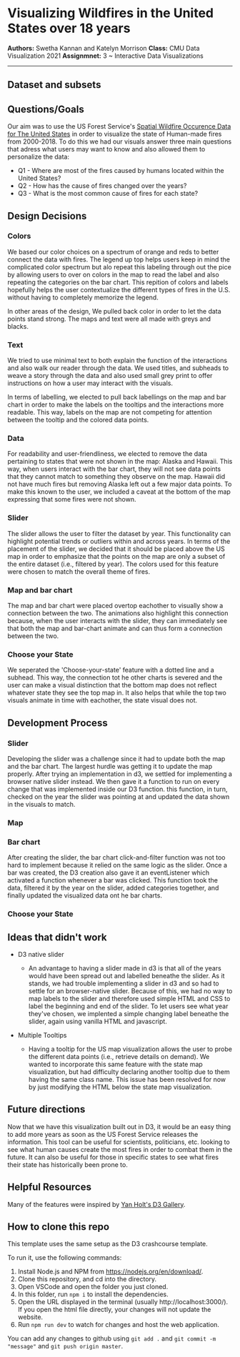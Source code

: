 # Visualizing Wildfires in the United States over 18 years

**Authors:** Swetha Kannan and Katelyn Morrison
**Class:** CMU Data Visualization 2021
**Assignmnet:** 3 ~ Interactive Data Visualizations

- - -

## Dataset and subsets

## Questions/Goals
Our aim was to use the US Forest Service's [Spatial Wildfire Occurence Data for The United States](https://www.fs.usda.gov/rds/archive/Catalog/RDS-2013-0009.5) in order to visualize the state of Human-made fires from 2000-2018. To do this we had our visuals answer three main questions that adress what users may want to know and also allowed them to personalize the data: 
* Q1 - Where are most of the fires caused by humans located within the United States?
* Q2 - How has the cause of fires changed over the years?
* Q3 - What is the most common cause of fires for each state? 

## Design Decisions
### Colors
We based our color choices on a spectrum of orange and reds to better connect the data with fires. The legend up top helps users keep in mind the complicated color spectrum but alo repeat this labeling through out the pice by allowing users to over on colors in the map to read the label and also repeating the categories on the bar chart. This repition of colors and labels hopefully helps the user contextualize the different types of fires in the U.S. without having to completely memorize the legend. 

In other areas of the design, We pulled back color in order to let the data points stand strong. The maps and text were all made with greys and blacks.

### Text
We tried to use minimal text to both explain the function of the interactions and also walk our reader through the data. We used titles, and subheads to weave a story through the data and also used small grey print to offer instructions on how a user may interact with the visuals. 

In terms of labelling, we elected to pull back labellings on the map and bar chart in order to make the labels on the tooltips and the interactions more readable. This way, labels on the map are not competing for attention between the tooltip and the colored data points.

### Data
For readability and user-friendliness, we elected to remove the data pertaining to states that were not shown in the map: Alaska and Hawaii. This way, when users interact with the bar chart, they will not see data points that they cannot match to something they observe on the map. Hawaii did not have much fires but removing Alaska left out a few major data points. To make this known to the user, we included a caveat at the bottom of the map expressing that some fires were not shown.

### Slider
The slider allows the user to filter the dataset by year. This functionality can highlight potential trends or outliers within and across years. In terms of the placement of the slider, we decided that it should be placed above the US map in order to emphasize that the points on the map are only a subset of the entire dataset (i.e., filtered by year). The colors used for this feature were chosen to match the overall theme of fires. 

### Map and bar chart
The map and bar chart were placed overtop eachother to visually show a connection between the two. The animations also highlight this connection because, when the user interacts with the slider, they can immediately see that both the map and bar-chart animate and can thus form a connection between the two.

### Choose your State
We seperated the 'Choose-your-state' feature with a dotted line and a subhead. This way, the connection tot he other charts is severed and the user can make a visual distinction that the bottom map does not reflect whatever state they see the top map in. It also helps that while the top two visuals animate in time with eachother, the state visual does not. 

## Development Process

### Slider
Developing the slider was a challenge since it had to update both the map and the bar chart. The largest hurdle was getting it to update the map properly. After trying an implementation in d3, we settled for implementing a browser native slider instead. We then gave it a function to run on every change that was implemented inside our D3 function. this function, in turn, checked on the year the slider was pointing at and updated the data shown in the visuals to match.

### Map

### Bar chart
After creating the slider, the bar chart click-and-filter function was not too hard to implement because it relied on the same logic as the slider. Once a bar was created, the D3 creation also gave it an eventListener which activated a function whenever a bar was clicked. This function took the data, filtered it by the year on the slider, added categories together, and finally updated the visualized data ont he bar charts.

### Choose your State


## Ideas that didn't work
* D3 native slider
  - An advantage to having a slider made in d3 is that all of the years would have been spread out and labelled beneathe the slider. As it stands, we had trouble implementing a slider in d3 and so had to settle for an browser-native slider. Because of this, we had no way to map labels to the slider and therefore used simple HTML and CSS to label the beginning and end of the slider. To let users see what year they've chosen, we implented a simple changing label beneathe the slider, again using vanilla HTML and javascript. 

* Multiple Tooltips
  - Having a tooltip for the US map visualization allows the user to probe the different data points (i.e., retrieve details on demand). We wanted to incorporate this same feature with the state map visualization, but had difficulty declaring another tooltip due to them having the same class name. This issue has been resolved for now by just modifying the HTML below the state map visualization.

## Future directions

Now that we have this visualization built out in D3, it would be an easy thing to add more years as soon as the US Forest Service releases the information. This tool can be useful for scientists, politicians, etc. looking to see what human causes create the most fires in order to combat them in the future. It can also be useful for those in specific states to see what fires their state has historically been prone to. 

## Helpful Resources
Many of the features were inspired by [Yan Holt's D3 Gallery](https://www.d3-graph-gallery.com/index.html). 

## How to clone this repo

This template uses the same setup as the D3 crashcourse template.

To run it, use the following commands:

1. Install Node.js and NPM from https://nodejs.org/en/download/.
2. Clone this repository, and cd into the directory.
3. Open VSCode and open the folder you just cloned.
4. In this folder, run `npm i` to install the dependencies.
5. Open the URL displayed in the terminal (usually http://localhost:3000/). If you open the html file directly, your changes will not update the website.
6. Run `npm run dev` to watch for changes and host the web application.

You can add any changes to github using `git add .` and `git commit -m "message"` and `git push origin master`.
